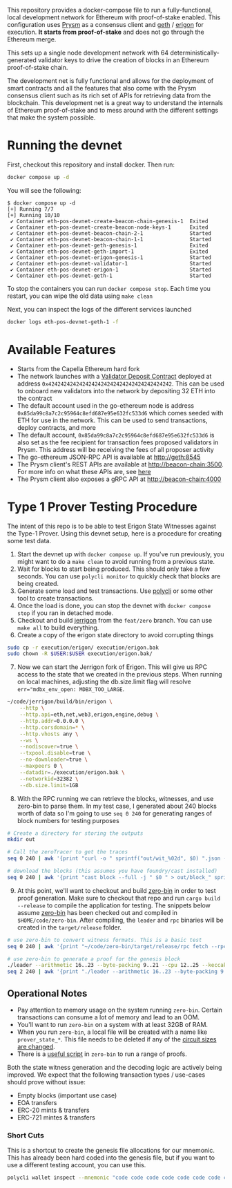 This repository provides a docker-compose file to run a
fully-functional, local development network for Ethereum with
proof-of-stake enabled. This configuration uses
[Prysm](https://github.com/prysmaticlabs/prysm) as a consensus client
and [geth](https://github.com/ethereum/go-ethereum) /
[erigon](https://github.com/ledgerwatch/erigon) for execution. **It
starts from proof-of-stake** and does not go through the Ethereum merge.

This sets up a single node development network with 64
deterministically-generated validator keys to drive the creation of
blocks in an Ethereum proof-of-stake chain.

The development net is fully functional and allows for the deployment of
smart contracts and all the features that also come with the Prysm
consensus client such as its rich set of APIs for retrieving data from
the blockchain. This development net is a great way to understand the
internals of Ethereum proof-of-stake and to mess around with the
different settings that make the system possible.

# Running the devnet

First, checkout this repository and install docker. Then run:

``` bash
docker compose up -d
```

You will see the following:

``` example
$ docker compose up -d
[+] Running 7/7
[+] Running 10/10
 ✔ Container eth-pos-devnet-create-beacon-chain-genesis-1  Exited
 ✔ Container eth-pos-devnet-create-beacon-node-keys-1      Exited
 ✔ Container eth-pos-devnet-beacon-chain-2-1               Started
 ✔ Container eth-pos-devnet-beacon-chain-1-1               Started
 ✔ Container eth-pos-devnet-geth-genesis-1                 Exited
 ✔ Container eth-pos-devnet-geth-import-1                  Exited
 ✔ Container eth-pos-devnet-erigon-genesis-1               Started
 ✔ Container eth-pos-devnet-validator-1                    Started
 ✔ Container eth-pos-devnet-erigon-1                       Started
 ✔ Container eth-pos-devnet-geth-1                         Started
```

To stop the containers you can run `docker compose stop`. Each time you
restart, you can wipe the old data using `make clean`

Next, you can inspect the logs of the different services launched

``` bash
docker logs eth-pos-devnet-geth-1 -f
```

# Available Features

-   Starts from the Capella Ethereum hard fork
-   The network launches with a [Validator Deposit
    Contract](https://github.com/ethereum/consensus-specs/blob/dev/solidity_deposit_contract/deposit_contract.sol)
    deployed at address `0x4242424242424242424242424242424242424242`.
    This can be used to onboard new validators into the network by
    depositing 32 ETH into the contract
-   The default account used in the go-ethereum node is address
    `0x85da99c8a7c2c95964c8efd687e95e632fc533d6` which comes seeded with
    ETH for use in the network. This can be used to send transactions,
    deploy contracts, and more
-   The default account, `0x85da99c8a7c2c95964c8efd687e95e632fc533d6` is
    also set as the fee recipient for transaction fees proposed
    validators in Prysm. This address will be receiving the fees of all
    proposer activity
-   The go-ethereum JSON-RPC API is available at <http://geth:8545>
-   The Prysm client's REST APIs are available at
    <http://beacon-chain:3500>. For more info on what these APIs are,
    see [here](https://ethereum.github.io/beacon-APIs/)
-   The Prysm client also exposes a gRPC API at
    <http://beacon-chain:4000>


# Type 1 Prover Testing Procedure

The intent of this repo is to be able to test Erigon State Witnesses
against the Type-1 Prover. Using this devnet setup, here is a procedure for
creating some test data.

1.  Start the devnet up with `docker compose up`. If you've run
    previously, you might want to do a `make clean` to avoid running
    from a previous state.
2.  Wait for blocks to start being produced. This should only take a
    few seconds. You can use `polycli monitor` to quickly check that
    blocks are being created.
3.  Generate some load and test transactions. Use
    [polycli](https://github.com/maticnetwork/polygon-cli/blob/main/doc/polycli_loadtest.md)
    or some other tool to create transactions.
4.  Once the load is done, you can stop the devnet with `docker compose
      stop` if you ran in detached mode.
5.  Checkout and build
    [jerrigon](https://github.com/0xPolygonZero/erigon/tree/feat/zero) from the
    `feat/zero` branch. You can use `make all` to build everything.
6.  Create a copy of the erigon state directory to avoid corrupting
    things

``` bash
sudo cp -r execution/erigon/ execution/erigon.bak
sudo chown -R $USER:$USER execution/erigon.bak/
```
7.  Now we can start the Jerrigon fork of Erigon. This will give us RPC
    access to the state that we created in the previous steps.
    When running on local machines, adjusting the db.size.limit flag will resolve `err="mdbx_env_open: MDBX_TOO_LARGE`.
``` bash
~/code/jerrigon/build/bin/erigon \
    --http \
    --http.api=eth,net,web3,erigon,engine,debug \
    --http.addr=0.0.0.0 \
    --http.corsdomain=* \
    --http.vhosts any \
    --ws \
    --nodiscover=true \
    --txpool.disable=true \
    --no-downloader=true \
    --maxpeers 0 \
    --datadir=./execution/erigon.bak \
    --networkid=32382 \
    --db.size.limit=1GB
```

8.  With the RPC running we can retrieve the blocks, witnesses, and use
    zero-bin to parse them. In my test case, I generated about 240 blocks
    worth of data so I'm going to use `seq 0 240` for generating ranges
    of block numbers for testing purposes

``` bash
# Create a directory for storing the outputs
mkdir out

# Call the zeroTracer to get the traces
seq 0 240 | awk '{print "curl -o " sprintf("out/wit_%02d", $0) ".json -H '"'"'Content-Type: application/json'"'"' -d '"'"'{\"method\":\"debug_traceBlockByNumber\",\"params\":[\"" sprintf("0x%X", $0) "\", {\"tracer\": \"zeroTracer\"}],\"id\":1,\"jsonrpc\":\"2.0\"}'"'"' http://127.0.0.1:8545"}' | bash

# download the blocks (this assumes you have foundry/cast installed)
seq 0 240 | awk '{print "cast block --full -j " $0 " > out/block_" sprintf("%02d", $0) ".json"}' | bash
```

9. At this point, we'll want to checkout and build
    [zero-bin](https://github.com/0xPolygonZero/zero-bin) in order to
    test proof generation. Make sure to checkout that repo and run
    `cargo build --release` to compile the application for
    testing. The snippets below assume
    [zero-bin](https://github.com/0xPolygonZero/zero-bin) has been
    checked out and compiled in `$HOME/code/zero-bin`. After
    compiling, the `leader` and `rpc` binaries will be created in the
    `target/release` folder.

``` bash
# use zero-bin to convert witness formats. This is a basic test
seq 0 240 | awk '{print "~/code/zero-bin/target/release/rpc fetch --rpc-url http://127.0.0.1:8545 --block-number " $0 " > " sprintf("out/zero_%02d", $0) ".json" }' | bash

# use zero-bin to generate a proof for the genesis block
./leader --arithmetic 16..23 --byte-packing 9..21 --cpu 12..25 --keccak 14..20 --keccak-sponge 9..15 --logic 12..18 --memory 17..28 --runtime in-memory -n 1 jerigon --rpc-url http://127.0.0.1:8545 --block-number 1 --proof-output-path 1.json
seq 2 240 | awk '{print "./leader --arithmetic 16..23 --byte-packing 9..21 --cpu 12..25 --keccak 14..20 --keccak-sponge 9..15 --logic 12..18 --memory 17..28  --runtime in-memory -n 4 jerigon --rpc-url http://127.0.0.1:8545 --block-number " $1 " --proof-output-path " $1 ".json --previous-proof " ($1 - 1) ".json"}'
```

## Operational Notes

- Pay attention to memory usage on the system running
  `zero-bin`. Certain transactions can consume a lot of memory and
  lead to an OOM.
- You'll want to run `zero-bin` on a system with at least 32GB of RAM.
- When you run `zero-bin`, a local file will be created with a name
  like `prover_state_*`. This file needs to be deleted if any of the
  [circuit sizes are changed](https://github.com/0xPolygonZero/zero-bin#leader-usage).
- There is a [useful script](https://github.com/0xPolygonZero/zero-bin/blob/assorted_fixes/tools/prove_blocks.sh) in `zero-bin` to run a range of proofs.


Both the state witness generation and the decoding logic are actively
being improved. We expect that the following transaction types /
use-cases should prove without issue:

- Empty blocks (important use case)
- EOA transfers
- ERC-20 mints & transfers
- ERC-721 mintes & transfers

### Short Cuts

This is a shortcut to create the genesis file allocations for our
mnemonic. This has already been hard coded into the genesis file, but
if you want to use a different testing account, you can use this.

``` bash
polycli wallet inspect --mnemonic "code code code code code code code code code code code quality" | jq '.Addresses[] | {"key": .ETHAddress, "value": { "balance": "0x21e19e0c9bab2400000"}}' | jq -s 'from_entries'
```
